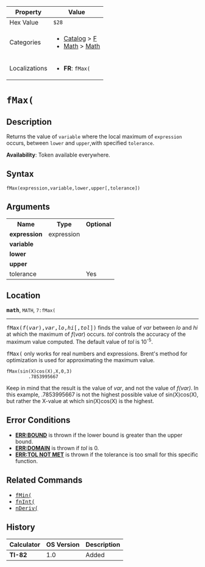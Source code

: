 | Property      | Value |
|---------------|-------|
| Hex Value     | `$28`|
| Categories    | <ul><li>[Catalog](<../categories/Catalog.md>) > [F](<../categories/Catalog.md#F>)</li><li>[Math](<../categories/Math.md>) > [Math](<../categories/Math.md#Math>)</li></ul> |
| Localizations | <ul><li><b>FR</b>: `fMax(`</li></ul> |

# `fMax(`

## Description
Returns the value of `variable` where the local maximum of `expression` occurs, between `lower` and `upper`,with specified `tolerance`.


<b>Availability</b>: Token available everywhere.

## Syntax
`fMax(expression,variable,lower,upper[,tolerance])`

## Arguments
<table>
<tr><th>Name</th><th>Type</th><th>Optional</th></tr>

<tr><td><b>expression</b></td><td>expression</td><td></td></tr>

<tr><td><b>variable</b></td><td></td><td></td></tr>

<tr><td><b>lower</b></td><td></td><td></td></tr>

<tr><td><b>upper</b></td><td></td><td></td></tr>

<tr><td>tolerance</td><td></td><td>Yes</td></tr>

</table>

## Location
<tt><kbd><b>math</b></kbd></tt>, `MATH`, `7:fMax(`
<hr>

<tt>fMax(<em>f</em>(<em>var</em>),<em>var</em>,<em>lo</em>,<em>hi</em>[,<em>tol</em>])</tt> finds the value of _var_ between _lo_ and _hi_ at which the maximum of _f_(_var_) occurs. _tol_ controls the accuracy of the maximum value computed. The default value of _tol_ is 10<sup>-5</sup>.

<tt>fMax(</tt> only works for real numbers and expressions. Brent's method for optimization is used for approximating the maximum value.

```ti-basic
fMax(sin(X)cos(X),X,0,3)
        .7853995667
```

Keep in mind that the result is the value of _var_, and not the value of _f(var)_. In this example, .7853995667 is not the highest possible value of sin(X)cos(X), but rather the X-value at which sin(X)cos(X) is the highest.

## Error Conditions

*   **[ERR:BOUND](errors#bound)** is thrown if the lower bound is greater than the upper bound.
*   **[ERR:DOMAIN](errors#domain)** is thrown if _tol_ is 0.
*   **[ERR:TOL NOT MET](errors#tolnotmet)** is thrown if the tolerance is too small for this specific function.

## Related Commands

*   <tt><a href="fMin(.md">fMin(</a></tt>
*   <tt><a href="fnInt(.md">fnInt(</a></tt>
*   <tt><a href="nDeriv(.md">nDeriv(</a></tt>

## History
| Calculator | OS Version | Description |
|------------|------------|-------------|
| <b>TI-82</b> | 1.0 | Added |


